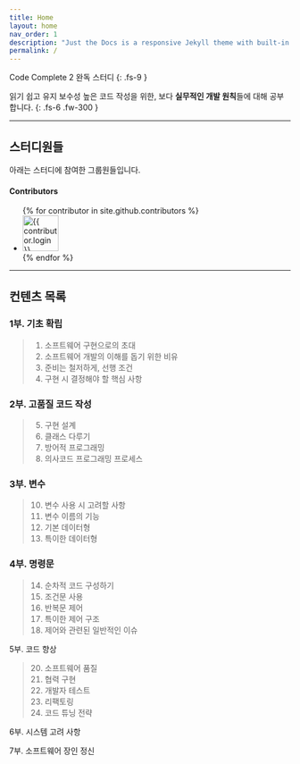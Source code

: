 ```yaml
---
title: Home
layout: home
nav_order: 1
description: "Just the Docs is a responsive Jekyll theme with built-in search that is easily customizable and hosted on GitHub Pages."
permalink: /
---
```


Code Complete 2 완독 스터디
{: .fs-9 }

읽기 쉽고 유지 보수성 높은 코드 작성을 위한, 보다 **실무적인 개발 원칙**들에 대해 공부합니다.
{: .fs-6 .fw-300 }


---

## 스터디원들

아래는 스터디에 참여한 그룹원들입니다.

#### Contributors

<ul class="list-style-none">
{% for contributor in site.github.contributors %}
  <li class="d-inline-block mr-1">
     <a href="{{ contributor.html_url }}"><img src="{{ contributor.avatar_url }}" width="64" height="64" alt="{{ contributor.login }}"></a>
  </li>
{% endfor %}
</ul>

---

## 컨텐츠 목록

### 1부. 기초 확립
> 1. 소프트웨어 구현으로의 초대
> 2. 소프트웨어 개발의 이해를 돕기 위한 비유
> 3. 준비는 철저하게, 선행 조건	
> 4. 구현 시 결정해야 할 핵심 사항

### 2부. 고품질 코드 작성
> 5. 구현 설계
> 6. 클래스 다루기
> 8. 방어적 프로그래밍
> 9. 의사코드 프로그래밍 프로세스

### 3부. 변수
> 10. 변수 사용 시 고려할 사항
> 11. 변수 이름의 기능
> 12. 기본 데이터형
> 13. 특이한 데이터형

### 4부. 명령문
> 14. 순차적 코드 구성하기
> 15. 조건문 사용
> 16. 반복문 제어
> 17. 특이한 제어 구조
> 19. 제어와 관련된 일반적인 이슈

5부. 코드 향상
> 20. 소프트웨어 품질
> 21. 협력 구현
> 22. 개발자 테스트
> 24. 리팩토링
> 25. 코드 튜닝 전략

6부. 시스템 고려 사항

7부. 소프트웨어 장인 정신

[Jekyll]: https://jekyllrb.com
[Markdown]: https://daringfireball.net/projects/markdown/
[Liquid]: https://github.com/Shopify/liquid/wiki
[Front matter]: https://jekyllrb.com/docs/front-matter/
[Jekyll configuration]: https://jekyllrb.com/docs/configuration/
[source file for this page]: https://github.com/just-the-docs/just-the-docs/blob/main/index.md
[Just the Docs Template]: https://just-the-docs.github.io/just-the-docs-template/
[Just the Docs]: https://just-the-docs.com
[Just the Docs repo]: https://github.com/just-the-docs/just-the-docs
[Just the Docs README]: https://github.com/just-the-docs/just-the-docs/blob/main/README.md
[GitHub Pages]: https://pages.github.com/
[Template README]: https://github.com/just-the-docs/just-the-docs-template/blob/main/README.md
[GitHub Pages / Actions workflow]: https://github.blog/changelog/2022-07-27-github-pages-custom-github-actions-workflows-beta/
[use the template]: https://github.com/just-the-docs/just-the-docs-template/generate
